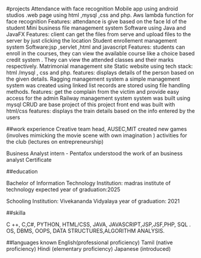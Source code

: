 #projects
Attendance with face recognition 
Mobile app using android studios .web page using html ,mysql ,css and php. Aws lambda function for face recognition 
Features: attendance is give based on the face Id of the student 
Mini business file management system 
Software using Java and JavaFX 
Features: client can get the files from serve and upload files to the server by just clicking the location 
Student enrollement management system
Software:jsp ,servlet ,html and javascript
Features: students can enroll in the courses, they can view the available course like a choice based credit system . 
They can view the attended classes and their marks respectively.
Matrimonial management site
Static website using tech stack: html /mysql ,  css and php.
features: displays details of the person based on the given details.
Ragging management system
a simple management system was created using linked list 
records are stored using file handling methods.
features: get the complain from the victim and provide easy access for the admin
Railway management system
system was built using mysql
CRUD are base project of this project
front end was built with html/css
features: displays the train details based on the info entered by the users


##work experience
Creative team head, AUSEC,MIT
created new games (involves mimicking the movie scene with own imagination )
activities for the club (lectures on entrepreneurship)

Business Analyst intern - Pentafox
understood the work of an business analyst
Certificate


##education

Bachelor of Information Technology
Institution: madras institute of technology
expected year of graduation:2025

Schooling
Institution: Vivekananda Vidyalaya
year of graduation: 2021


##skilla

C ++, C,C#, PYTHON, HTML/CSS, JAVA, JAVASCRIPT,JSP,JSF,PHP, SQL .
OS, DBMS, OOPS, DATA STRUCTURES,ALGORITHM ANALYSIS.

##languages known
English(professional proficiency)
Tamil (native proficiency)
Hindi (elementary proficiency)
Japanese (introduced)


